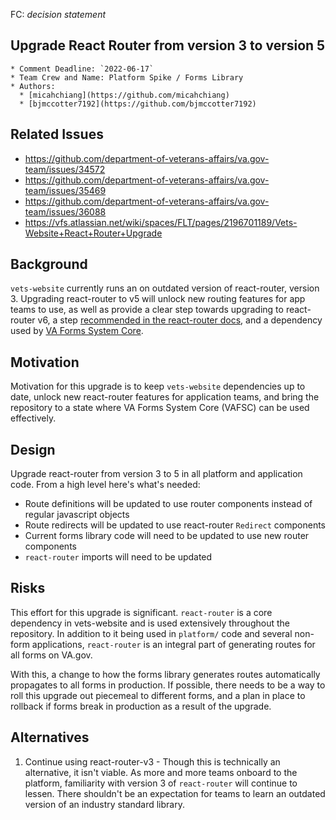 FC: _decision statement_

## Upgrade React Router from version 3 to version 5

    * Comment Deadline: `2022-06-17`
    * Team Crew and Name: Platform Spike / Forms Library 
    * Authors:
      * [micahchiang](https://github.com/micahchiang)
      * [bjmccotter7192](https://github.com/bjmccotter7192)

## Related Issues
- https://github.com/department-of-veterans-affairs/va.gov-team/issues/34572
- https://github.com/department-of-veterans-affairs/va.gov-team/issues/35469
- https://github.com/department-of-veterans-affairs/va.gov-team/issues/36088
- https://vfs.atlassian.net/wiki/spaces/FLT/pages/2196701189/Vets-Website+React+Router+Upgrade

## Background
`vets-website` currently runs an on outdated version of react-router, version 3. Upgrading react-router to v5 will unlock new routing features for app teams to use, as well as provide a clear step towards upgrading to react-router v6, a step [recommended in the react-router docs](https://reactrouter.com/docs/en/v6/upgrading/v5#upgrade-to-react-router-v51), and a dependency used by [VA Forms System Core](https://github.com/department-of-veterans-affairs/va-forms-system-core). 

## Motivation
Motivation for this upgrade is to keep `vets-website` dependencies up to date, unlock new react-router features for application teams, and bring the repository to a state where VA Forms System Core (VAFSC) can be used effectively.

## Design
Upgrade react-router from version 3 to 5 in all platform and application code. From a high level here's what's needed:
- Route definitions will be updated to use router components instead of regular javascript objects
- Route redirects will be updated to use react-router `Redirect` components
- Current forms library code will need to be updated to use new router components
- `react-router` imports will need to be updated

## Risks
This effort for this upgrade is significant. `react-router` is a core dependency in vets-website and is used extensively throughout the repository. In addition to it being used in `platform/` code and several non-form applications, `react-router` is an integral part of generating routes for all forms on VA.gov. 

With this, a change to how the forms library generates routes automatically propagates to all forms in production. If possible, there needs to be a way to roll this upgrade out piecemeal to different forms, and a plan in place to rollback if forms break in production as a result of the upgrade. 

## Alternatives
1. Continue using react-router-v3 - Though this is technically an alternative, it isn't viable. As more and more teams onboard to the platform, familiarity with version 3 of `react-router` will continue to lessen. There shouldn't be an expectation for teams to learn an outdated version of an industry standard library. 
